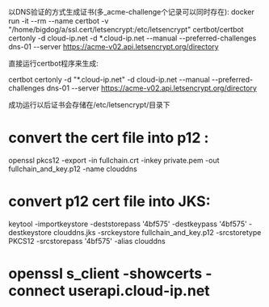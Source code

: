 
以DNS验证的方式生成证书(多_acme-challenge个记录可以同时存在):
docker run -it --rm --name certbot  -v "/home/bigdog/a/ssl.cert/letsencrypt:/etc/letsencrypt" certbot/certbot certonly -d cloud-ip.net -d *.cloud-ip.net --manual --preferred-challenges dns-01 --server https://acme-v02.api.letsencrypt.org/directory





直接运行certbot程序来生成:
 
certbot certonly -d "*.cloud-ip.net" -d cloud-ip.net --manual --preferred-challenges dns-01 --server https://acme-v02.api.letsencrypt.org/directory

成功运行以后证书会存储在/etc/letsencrypt/目录下


# convert the cert file into p12 : 
   openssl pkcs12 -export -in fullchain.crt -inkey private.pem -out fullchain_and_key.p12 -name clouddns
# convert p12 cert file into JKS: 
   keytool -importkeystore -deststorepass '4bf575' -destkeypass '4bf575' -destkeystore clouddns.jks -srckeystore fullchain_and_key.p12 -srcstoretype PKCS12 -srcstorepass '4bf575' -alias clouddns
# openssl s_client -showcerts -connect userapi.cloud-ip.net
